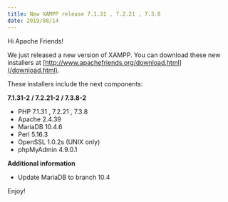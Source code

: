```yaml
---
title: New XAMPP release 7.1.31 , 7.2.21 , 7.3.8
date: 2019/08/14
---
```


Hi Apache Friends!

We just released a new version of XAMPP. You can download these new installers at [http://www.apachefriends.org/download.html](/download.html).

These installers include the next components:

**7.1.31-2 / 7.2.21-2 / 7.3.8-2**

- PHP 7.1.31 , 7.2.21 , 7.3.8
- Apache 2.4.39
- MariaDB 10.4.6
- Perl 5.16.3
- OpenSSL 1.0.2s (UNIX only)
- phpMyAdmin 4.9.0.1

**Additional information**

- Update MariaDB to branch 10.4

Enjoy!
